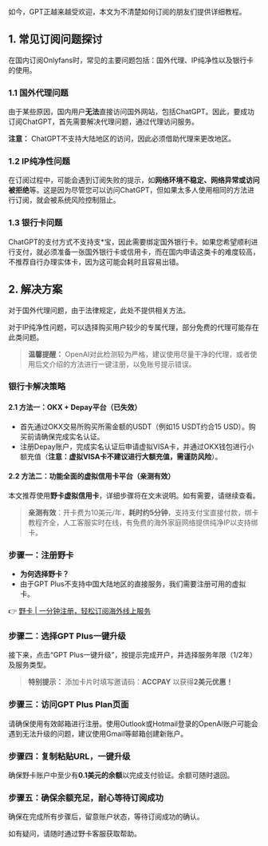 如今，GPT正越来越受欢迎，本文为不清楚如何订阅的朋友们提供详细教程。

## 1. 常见订阅问题探讨

在国内订阅Onlyfans时，常见的主要问题包括：国外代理、IP纯净性以及银行卡的使用。

### 1.1 国外代理问题

由于某些原因，国内用户**无法**直接访问国外网站，包括ChatGPT。因此，要成功订阅ChatGPT，首先需要解决代理问题，通过代理访问服务。

**注意：** ChatGPT不支持大陆地区的访问，因此必须借助代理来更改地区。

### 1.2 IP纯净性问题

在订阅过程中，可能会遇到订阅失败的提示，如**网络环境不稳定、网络异常或访问被拒绝**等。这是因为尽管您可以访问ChatGPT，但如果太多人使用相同的方法进行订阅，就会被系统风险控制阻止。

### 1.3 银行卡问题

ChatGPT的支付方式不支持支*宝，因此需要绑定国外银行卡。如果您希望顺利进行支付，就必须准备一张国外银行卡或信用卡，而在国内申请这类卡的难度较高，不推荐自行办理实体卡，因为这可能会耗时且容易出错。

## 2. 解决方案

对于国外代理问题，由于法律规定，此处不提供相关方法。

对于IP纯净性问题，可以选择购买用户较少的专属代理，部分免费的代理可能存在此类问题。

> **温馨提醒：** OpenAI对此检测较为严格，建议使用尽量干净的代理，或者使用后文介绍的方法进行一键注册，以免账号提示错误。

### 银行卡解决策略

#### 2.1 方法一：OKX + Depay平台（已失效）

- 首先通过OKX交易所购买所需金额的USDT（例如15 USDT约合15 USD）。购买前请确保完成实名认证。
- 注册Depay账户，完成实名认证后申请虚拟VISA卡，并通过OKX钱包进行小额充值（**注意：虚拟VISA卡不建议进行大额充值，需谨防风险**）。

#### 2.2 方法二：功能全面的虚拟信用卡平台（亲测有效）

本文推荐使用**野卡虚拟信用卡**，详细步骤将在文末说明。如有需要，请继续查看。

> **亲测有效**：开卡费为10美元/年，**耗时约5分钟**，支持支付宝直接付款，绑卡教程齐全，人工客服实时在线，有免费的海外家庭网络提供纯净IP以支持绑卡。

### 步骤一：注册野卡

- **为何选择野卡？** 
- 由于GPT Plus不支持中国大陆地区的直接服务，我们需要注册可用的虚拟卡。

👉 [野卡 | 一分钟注册，轻松订阅海外线上服务](https://bit.ly/bewildcard)

### 步骤二：选择GPT Plus一键升级

接下来，点击“GPT Plus一键升级”，按提示完成开户，并选择服务年限（1/2年）及服务类型。

> **特别提示：** 添加卡片时填写邀请码：**ACCPAY** 以获得**2美元优惠！**

### 步骤三：访问GPT Plus Plan页面

请确保使用有效邮箱进行注册。使用Outlook或Hotmail登录的OpenAI账户可能会遇到无法升级的问题，建议使用Gmail等邮箱创建新账户。

### 步骤四：复制粘贴URL，一键升级

确保野卡账户中至少有**0.1美元的余额**以完成支付验证。余额可随时退回。

### 步骤五：确保余额充足，耐心等待订阅成功

确保在完成所有步骤后，留意账户状态，等待订阅成功的确认。

如有疑问，请随时通过野卡客服获取帮助。